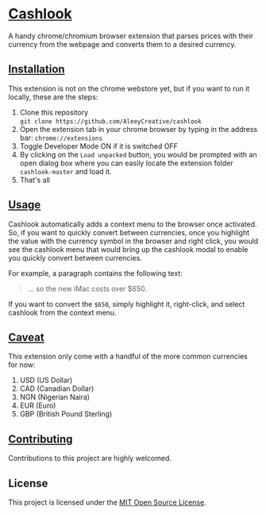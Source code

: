 # [Cashlook](#cashlook)

A handy chrome/chromium browser extension that parses prices with their currency from the webpage and converts them to a desired currency.

## [Installation](#installation)

This extension is not on the chrome webstore yet, but if you want to run it locally, these are the steps:

1. Clone this repository  
   `git clone https://github.com/AleeyCreative/cashlook`
2. Open the extension tab in your chrome browser by typing in the address bar:
   `chrome://extensions`
3. Toggle Developer Mode ON if it is switched OFF
4. By clicking on the `Load unpacked` button, you would be prompted with an open dialog box where you can easily locate the extension folder `cashlook-master` and load it.
5. That's all

## [Usage](#usage)

Cashlook automatically adds a context menu to the browser once activated. So, if you want to quickly convert between currencies, once you highlight the value with the currency symbol in the browser and right click, you would see the cashlook menu that would bring up the cashlook modal to enable you quickly convert between currencies.

For example, a paragraph contains the following text:

> ... so the new iMac costs over $650.

If you want to convert the `$650`, simply highlight it, right-click, and select cashlook from the context menu.

## [Caveat](#caveat)

This extension only come with a handful of the more common currencies for now:

1. USD (US Dollar)
2. CAD (Canadian Dollar)
3. NGN (Nigerian Naira)
4. EUR (Euro)
5. GBP (British Pound Sterling)

## [Contributing](#contributing)

Contributions to this project are highly welcomed.

## License

This project is licensed under the [MIT Open Source License](https://opensource.org/licenses/MIT).
